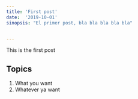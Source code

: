 ```yaml
---
title: 'First post'
date:  '2019-10-01'
sinopsis: "El primer post, bla bla bla bla bla"


---
```




This is the first post

## Topics

1. What you want
2. Whatever ya want